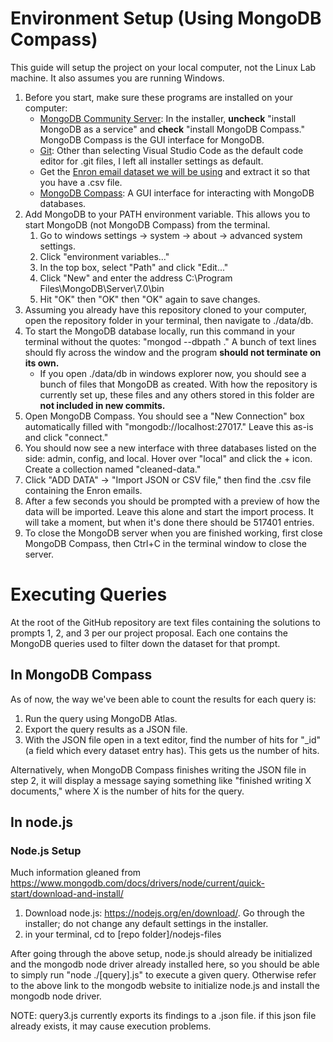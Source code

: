 # Environment Setup (Using MongoDB Compass)
This guide will setup the project on your local computer, not the Linux Lab machine. It also assumes you are running Windows.
1. Before you start, make sure these programs are installed on your computer:
    * [MongoDB Community Server](https://www.mongodb.com/try/download/community): In the installer, **uncheck** "install MongoDB as a service" and **check** "install MongoDB Compass." MongoDB Compass is the GUI interface for MongoDB.
    * [Git](https://git-scm.com/downloads): Other than selecting Visual Studio Code as the default code editor for .git files, I left all installer settings as default.
    * Get the [Enron email dataset we will be using](https://www.kaggle.com/code/gliang6/datacleansingjob/output) and extract it so that you have a .csv file.
    * [MongoDB Compass](https://www.mongodb.com/try/download/compass): A GUI interface for interacting with MongoDB databases.
2. Add MongoDB to your PATH environment variable. This allows you to start MongoDB (not MongoDB Compass) from the terminal.
    1. Go to windows settings -> system -> about -> advanced system settings. 
    2. Click "environment variables..."
    3. In the top box, select "Path" and click "Edit..."
    4. Click "New" and enter the address C:\Program Files\MongoDB\Server\7.0\bin
    5. Hit "OK" then "OK" then "OK" again to save changes.
3. Assuming you already have this repository cloned to your computer, open the repository folder in your terminal, then navigate to ./data/db.
4. To start the MongoDB database locally, run this command in your terminal without the quotes: "mongod --dbpath ." A bunch of text lines should fly across the window and the program **should not terminate on its own.**
    * If you open ./data/db in windows explorer now, you should see a bunch of files that MongoDB as created. With how the repository is currently set up, these files and any others stored in this folder are **not included in new commits.**
5. Open MongoDB Compass. You should see a "New Connection" box automatically filled with "mongodb://localhost:27017." Leave this as-is and click "connect."
6. You should now see a new interface with three databases listed on the side: admin, config, and local. Hover over "local" and click the + icon. Create a collection named "cleaned-data."
7. Click "ADD DATA" -> "Import JSON or CSV file," then find the .csv file containing the Enron emails.
8. After a few seconds you should be prompted with a preview of how the data will be imported. Leave this alone and start the import process. It will take a moment, but when it's done there should be 517401 entries.
9. To close the MongoDB server when you are finished working, first close MongoDB Compass, then Ctrl+C in the terminal window to close the server.

# Executing Queries
At the root of the GitHub repository are text files containing the solutions to prompts 1, 2, and 3 per our project proposal. Each one contains the MongoDB queries used to filter down the dataset for that prompt.

## In MongoDB Compass
As of now, the way we've been able to count the results for each query is:
1. Run the query using MongoDB Atlas.
2. Export the query results as a JSON file.
3. With the JSON file open in a text editor, find the number of hits for "_id" (a field which every dataset entry has). This gets us the number of hits.

Alternatively, when MongoDB Compass finishes writing the JSON file in step 2, it will display a message saying something like "finished writing X documents," where X is the number of hits for the query.

## In node.js
### Node.js Setup
Much information gleaned from https://www.mongodb.com/docs/drivers/node/current/quick-start/download-and-install/
1. Download node.js: https://nodejs.org/en/download/. Go through the installer; do not change any default settings in the installer.
2. in your terminal, cd to [repo folder]/nodejs-files

After going through the above setup, node.js should already be initialized and the mongodb node driver already installed here, so you should be able to simply run "node ./[query].js" to execute a given query. Otherwise refer to the above link to the mongodb website to initialize node.js and install the mongodb node driver.

NOTE: query3.js currently exports its findings to a .json file. if this json file already exists, it may cause execution problems.